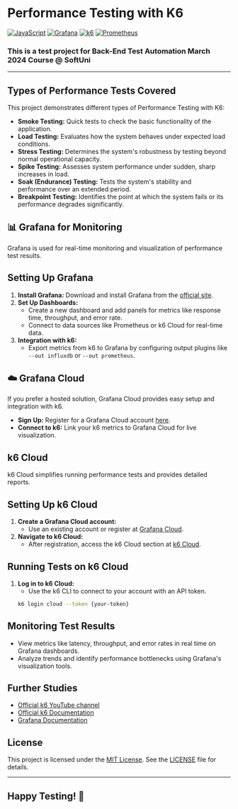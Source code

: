 # Performance Testing with K6
[![JavaScript](https://img.shields.io/badge/Made%20with-JavaScript-F7DF1E.svg)](https://developer.mozilla.org/en-US/docs/Web/JavaScript)
[![Grafana](https://img.shields.io/badge/Monitoring-Grafana-F46800.svg)](https://grafana.com/)
[![k6](https://img.shields.io/badge/Load%20Testing-k6-2E8BC0.svg)](https://k6.io/)
[![Prometheus](https://img.shields.io/badge/Monitoring-Prometheus-E6522C.svg)](https://prometheus.io/)

### This is a test project for **Back-End Test Automation** March 2024 Course @ SoftUni

---

## Types of Performance Tests Covered
This project demonstrates different types of Performance Testing with K6:

- **Smoke Testing:** Quick tests to check the basic functionality of the application.
- **Load Testing:** Evaluates how the system behaves under expected load conditions.
- **Stress Testing:** Determines the system's robustness by testing beyond normal operational capacity.
- **Spike Testing:** Assesses system performance under sudden, sharp increases in load.
- **Soak (Endurance) Testing:** Tests the system's stability and performance over an extended period.
- **Breakpoint Testing:** Identifies the point at which the system fails or its performance degrades significantly.

## 📊 Grafana for Monitoring
Grafana is used for real-time monitoring and visualization of performance test results.

##  Setting Up Grafana
1. **Install Grafana:** Download and install Grafana from the [official site](https://grafana.com/).
2. **Set Up Dashboards:**
   - Create a new dashboard and add panels for metrics like response time, throughput, and error rate.
   - Connect to data sources like Prometheus or k6 Cloud for real-time data.
3. **Integration with k6:**
   - Export metrics from k6 to Grafana by configuring output plugins like `--out influxdb` or `--out prometheus`.

## ☁️ Grafana Cloud
If you prefer a hosted solution, Grafana Cloud provides easy setup and integration with k6.  
- **Sign Up:** Register for a Grafana Cloud account [here](https://grafana.com/products/cloud/).
- **Connect to k6:** Link your k6 metrics to Grafana Cloud for live visualization.

## k6 Cloud
k6 Cloud simplifies running performance tests and provides detailed reports.

## Setting Up k6 Cloud
1. **Create a Grafana Cloud account:**
   - Use an existing account or register at [Grafana Cloud](https://grafana.com/products/cloud/).
2. **Navigate to k6 Cloud:**
   - After registration, access the k6 Cloud section at [k6 Cloud](https://grafana.com/products/k6-cloud/).

## Running Tests on k6 Cloud
1. **Log in to k6 Cloud:**
   - Use the k6 CLI to connect to your account with an API token.
   ```sh
   k6 login cloud --token {your-token}

## Monitoring Test Results
- View metrics like latency, throughput, and error rates in real time on Grafana dashboards.  
- Analyze trends and identify performance bottlenecks using Grafana's visualization tools.

## Further Studies
- [Official k6 YouTube channel](https://www.youtube.com/c/k6test)  
- [Official k6 Documentation](https://grafana.com/docs/k6/latest/)  
- [Grafana Documentation](https://grafana.com/docs/)

## License
This project is licensed under the [MIT License](LICENSE). See the [LICENSE](LICENSE) file for details.

---

## Happy Testing! 🚀

